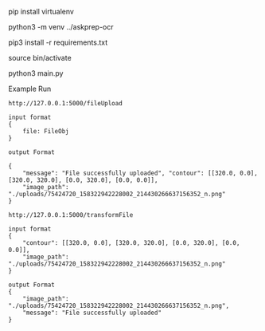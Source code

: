 pip install virtualenv

python3 -m venv ../askprep-ocr

pip3 install -r requirements.txt 

source bin/activate

python3 main.py


Example Run
```
http://127.0.0.1:5000/fileUpload

input format
{
    file: FileObj
}

output Format

{
    "message": "File successfully uploaded", "contour": [[320.0, 0.0], [320.0, 320.0], [0.0, 320.0], [0.0, 0.0]],
    "image_path": "./uploads/75424720_158322942228002_214430266637156352_n.png"
}
```

```
http://127.0.0.1:5000/transformFile

input format
{
    "contour": [[320.0, 0.0], [320.0, 320.0], [0.0, 320.0], [0.0, 0.0]],
    "image_path": "./uploads/75424720_158322942228002_214430266637156352_n.png"
}

output Format
{
    "image_path": "./uploads/75424720_158322942228002_214430266637156352_n.png",
    "message": "File successfully uploaded"
}

